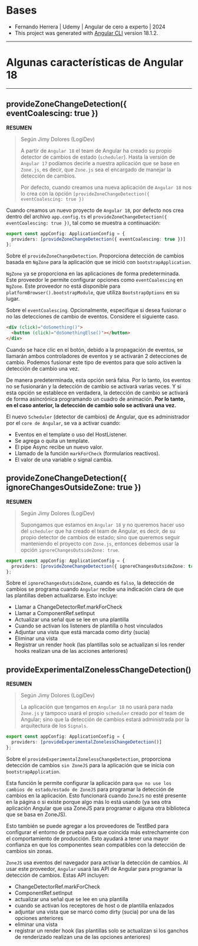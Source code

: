 # Bases

- Fernando Herrera | Udemy | Angular de cero a experto | 2024
- This project was generated with [Angular CLI](https://github.com/angular/angular-cli) version 18.1.2.

---

# Algunas características de Angular 18

---


## provideZoneChangeDetection({ eventCoalescing: true })

**RESUMEN**

> Según Jimy Dolores (LogiDev)
>
> A partir de `Angular 18` el team de Angular ha creado su propio detector de cambios de estado (`scheduler`). Hasta la versión de `Angular 17` podíamos decirle a nuestra aplicación que se base en `Zone.js`, es decir, que `Zone.js` sea el encargado de manejar la detección de cambios.
>
> Por defecto, cuando creamos una nueva aplicación de `Angular 18` nos lo crea con la opción `[provideZoneChangeDetection({ eventCoalescing: true })`

Cuando creamos un nuevo proyecto de `Angular 18`, por defecto nos crea dentro del archivo `app.config.ts` el `provideZoneChangeDetection({ eventCoalescing: true })`, tal como se muestra a continuación:

```typescript
export const appConfig: ApplicationConfig = {
  providers: [provideZoneChangeDetection({ eventCoalescing: true })]
};
```

Sobre el  `provideZoneChangeDetection`. Proporciona detección de cambios basada en `NgZone` para la aplicación que se inició con `bootstrapApplication`.

`NgZone` ya se proporciona en las aplicaciones de forma predeterminada. Este proveedor le permite configurar opciones como `eventCoalescing` en `NgZone`. Este proveedor no está disponible para `platformBrowser().bootstrapModule`, que utiliza `BootstrapOptions` en su lugar.

Sobre el `eventCoalescing`. Opcionalmente, especifique si desea fusionar o no las detecciones de cambio de eventos. Considere el siguiente caso.

```html
<div (click)="doSomething()">
  <button (click)="doSomethingElse()"></button>
</div>
```

Cuando se hace clic en el botón, debido a la propagación de eventos, se llamarán ambos controladores de eventos y se activarán 2 detecciones de cambio. Podemos fusionar este tipo de eventos para que solo activen la detección de cambio una vez.

De manera predeterminada, esta opción será falsa. Por lo tanto, los eventos no se fusionarán y la detección de cambio se activará varias veces. Y si esta opción se establece en verdadera, la detección de cambio se activará de forma asincrónica programando un cuadro de animación. **Por lo tanto, en el caso anterior, la detección de cambio solo se activará una vez.**

El nuevo `Scheduler` (detector de cambios) de Angular, que es administrador por el `core de Angular`, se va a activar cuando:

- Eventos en el template o uso del HostListener.
- Se agrega o quita un template.
- El pipe Async recibe un nuevo valor.
- Llamado de la función `markForCheck` (formularios reactivos).
- El valor de una variable o signal cambia.

## provideZoneChangeDetection({ ignoreChangesOutsideZone: true })

**RESUMEN**

> Según Jimy Dolores (LogiDev)
>
> Supongamos que estamos en `Angular 18` y no queremos hacer uso del `scheduler` que ha creado el team de Angular, es decir, de su propio detector de cambios de estado; sino que queremos seguir manteniendo el proyecto con `Zone.js`, entonces debemos usar la opción `ignoreChangesOutsideZone: true`.

```typescript
export const appConfig: ApplicationConfig = {
  providers: [provideZoneChangeDetection({ ignoreChangesOutsideZone: true })]
};
```

Sobre el `ignoreChangesOutsideZone`, cuando es `falso`, la detección de cambios se programa cuando `Angular` recibe una indicación clara de que las plantillas deben actualizarse. Esto incluye:

- Llamar a ChangeDetectorRef.markForCheck
- Llamar a ComponentRef.setInput
- Actualizar una señal que se lee en una plantilla
- Cuando se activan los listeners de plantilla o host vinculados
- Adjuntar una vista que está marcada como dirty (sucia)
- Eliminar una vista
- Registrar un render hook (las plantillas solo se actualizan si los render hooks realizan una de las acciones anteriores)

## provideExperimentalZonelessChangeDetection()

**RESUMEN**

> Según Jimy Dolores (LogiDev)
>
> La aplicación que tengamos en `Angular 18` no usará para nada `Zone.js` y tampoco usará el propio `scheduler` creado por el team de Angular; sino que la detección de cambios estará administrada por la arquitectura de los `Signals`.


```typescript
export const appConfig: ApplicationConfig = {
  providers: [provideExperimentalZonelessChangeDetection()]
};
```

Sobre el `provideExperimentalZonelessChangeDetection`, proporciona detección de cambios `sin ZoneJS` para la aplicación que se inicia con `bootstrapApplication`.

Esta función le permite configurar la aplicación para `que no use los cambios de estado/estado de ZoneJS` para programar la detección de cambios en la aplicación. Esto funcionará cuando `ZoneJS` no esté presente en la página o si existe porque algo más lo está usando (ya sea otra aplicación Angular que usa ZoneJS para programar o alguna otra biblioteca que se basa en ZoneJS).

Esto también se puede agregar a los proveedores de TestBed para configurar el entorno de prueba para que coincida más estrechamente con el comportamiento de producción. Esto ayudará a tener una mayor confianza en que los componentes sean compatibles con la detección de cambios sin zonas.

`ZoneJS` usa eventos del navegador para activar la detección de cambios. Al usar este proveedor, `Angular` usará las API de Angular para programar la detección de cambios. Estas API incluyen:

- ChangeDetectorRef.markForCheck
- ComponentRef.setInput
- actualizar una señal que se lee en una plantilla
- cuando se activan los receptores de host o de plantilla enlazados
- adjuntar una vista que se marcó como dirty (sucia) por una de las opciones anteriores
- eliminar una vista
- registrar un render hook (las plantillas solo se actualizan si los ganchos de renderizado realizan una de las opciones anteriores)


